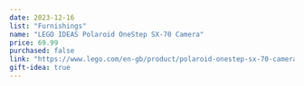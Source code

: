 ```yaml
---
date: 2023-12-16
list: "Furnishings"
name: "LEGO IDEAS Polaroid OneStep SX-70 Camera"
price: 69.99
purchased: false
link: "https://www.lego.com/en-gb/product/polaroid-onestep-sx-70-camera-21345"
gift-idea: true
---
```


